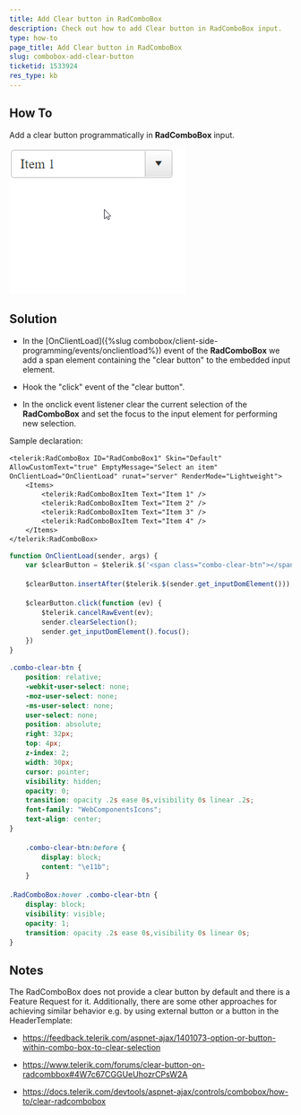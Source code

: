 ```yaml
---
title: Add Clear button in RadComboBox
description: Check out how to add Clear button in RadComboBox input.
type: how-to
page_title: Add Clear button in RadComboBox
slug: combobox-add-clear-button
ticketid: 1533924
res_type: kb
---
```


## How To

Add a clear button programmatically in **RadComboBox** input.

![RadComboBox clear button](images/combobox-add-clear-button.gif)

## Solution

* In the [OnClientLoad]({%slug combobox/client-side-programming/events/onclientload%}) event of the **RadComboBox** we add a span element containing the "clear button" to the embedded input element.

* Hook the "click" event of the "clear button".

* In the onclick event listener clear the current selection of the **RadComboBox** and set the focus to the input element for performing new selection.

Sample declaration:

````ASPX
<telerik:RadComboBox ID="RadComboBox1" Skin="Default" AllowCustomText="true" EmptyMessage="Select an item" OnClientLoad="OnClientLoad" runat="server" RenderMode="Lightweight">
    <Items>
        <telerik:RadComboBoxItem Text="Item 1" />
        <telerik:RadComboBoxItem Text="Item 2" />
        <telerik:RadComboBoxItem Text="Item 3" />
        <telerik:RadComboBoxItem Text="Item 4" />
    </Items>
</telerik:RadComboBox>
````

````JavaScript
function OnClientLoad(sender, args) {
    var $clearButton = $telerik.$('<span class="combo-clear-btn"></span>')

    $clearButton.insertAfter($telerik.$(sender.get_inputDomElement()));

    $clearButton.click(function (ev) {
        $telerik.cancelRawEvent(ev);
        sender.clearSelection();
        sender.get_inputDomElement().focus();
    })
}
````

````CSS
.combo-clear-btn {
    position: relative;
    -webkit-user-select: none;
    -moz-user-select: none;
    -ms-user-select: none;
    user-select: none;
    position: absolute;
    right: 32px;
    top: 4px;
    z-index: 2;
    width: 30px;
    cursor: pointer;
    visibility: hidden;
    opacity: 0;
    transition: opacity .2s ease 0s,visibility 0s linear .2s;
    font-family: "WebComponentsIcons";
    text-align: center;
}

    .combo-clear-btn:before {
        display: block;
        content: "\e11b";
    }

.RadComboBox:hover .combo-clear-btn {
    display: block;
    visibility: visible;
    opacity: 1;
    transition: opacity .2s ease 0s,visibility 0s linear 0s;
}
````

## Notes

The RadComboBox does not provide a clear button by default and there is a Feature Request for it. Additionally, there are some other approaches for achieving similar behavior e.g. by using external button or a button in the HeaderTemplate:

 - https://feedback.telerik.com/aspnet-ajax/1401073-option-or-button-within-combo-box-to-clear-selection

 - https://www.telerik.com/forums/clear-button-on-radcombbox#4W7c67CGGUeUhozrCPsW2A 

 - https://docs.telerik.com/devtools/aspnet-ajax/controls/combobox/how-to/clear-radcombobox 

